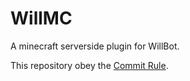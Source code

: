 # WillMC
 A minecraft serverside plugin for WillBot.

 This repository obey the [Commit Rule](https://github.com/ForkKILLET/FkGitCommitInfoStd).